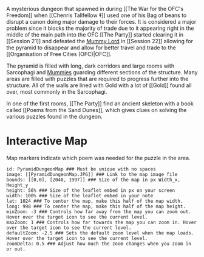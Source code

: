 A mysterious dungeon that spawned in during [[The War for the OFC's Freedom]] when [[Chenris Tallfellow ‡]] used one of his Bag of beans to disrupt a canon doing major damage to their forces. It is considered a major problem since it blocks the majority of trade due to it appearing right in the middle of the main path into the OFC [[The Party]] started clearing it in [[Session 21]] and defeated the [Mummy Lord](https://www.dndbeyond.com/monsters/16962-mummy-lord) in [[Session 22]] allowing for the pyramid to disappear and allow for better travel and trade to the [[Organisation of Free Cities (OFC)|OFC]].

The pyramid is filled with long, dark corridors and large rooms with Sarcophagi and [Mummies](https://www.dndbeyond.com/monsters/16961-mummy) guarding different sections of the structure. Many areas are filled with puzzles that are required to progress further into the structure. All of the walls are lined with Gold with a lot of [[Gold]] found all over, most commonly in the Sarcophagi. 

In one of the first rooms, [[The Party]] find an ancient skeleton with a book called [[Poems from the Sand Dunes]], which gives clues on solving the various puzzles found in the dungeon. 

# Interactive Map
Map markers indicate which poem was needed for the puzzle in the area.

```leaflet  
id: PyramidDungeonMap ### Must be unique with no spaces  
image: [[PyramidDungeonMap.JPG]] ### Link to the map image file  
bounds: [[0,0], [2048, 1997]] ### Size of the map in px Width_x, Height_y  
height: 56% ### Size of the leaflet embed in px on your screen  
width: 100% ### Size of the leaflet embed in your note  
lat: 1024 ### To center the map, make this half of the map width.  
long: 998 ### To center the map, make this half of the map height.  
minZoom: -3 ### Controls how far away from the map you can zoom out. Hover over the target icon to see the current level.  
maxZoom: 1 ### Controls how far towards the map you can zoom in. Hover over the target icon to see the current level.  
defaultZoom: -2.5 ### Sets the default zoom level when the map loads. Hover over the target icon to see the current level.  
zoomDelta: 0.5 ### Adjust how much the zoom changes when you zoom in or out. 
```
